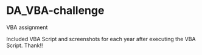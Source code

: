 # DA_VBA-challenge
VBA assignment

Included VBA Script and screenshots for each year after executing the VBA Script.
Thank!!
